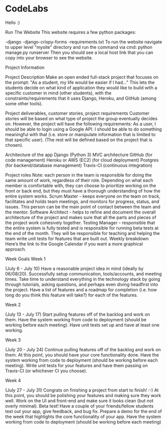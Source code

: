 # CodeLabs
Hello :)

Run The Website
This website requires a few python packages:

-django
-django-crispy-forms
-requirements.txt
To run the website navigate to upper level "mysite" directory and run the command via cmd: python manage.py runserver Then you should see a local host link that you can copy into your browser to see the website.


Project Information

Project Description
Make an open ended full-stack project that focuses on the prompt: "As a student, my life would be easier if I had..." This lets the students decide on what kind of application they would like to build with a specific customer in mind (other students), with the constraints/requirements that it uses Django, Heroku, and GitHub (among some other tools).

Project deliverables, customer stories, project requirements
Customer stories will be based on what type of project the group eventually decides on. However, the project will have the following requirements: 
As a user, I should be able to login using a Google API. I should be able to do something meaningful with that (i.e. store or manipulate information that is limited to that specific user).
(The rest will be defined based on the project that is chosen).

Architecture of the app
Django (Python 3)
MVC architecture
GitHub (for code management)
Heroku or AWS (EC2) (for cloud deployment)
Postgres (for backend/database management)
Travis-CI (continuous integration) 

Project roles
Note: each person in the team is responsible for doing the same amount of work, regardless of their role. Depending on what each member is comfortable with, they can choose to prioritize working on the front or back end, but they must have a thorough understanding of how the entire system works. 
Scrum Master - keeps everyone on the team on track, facilitates and holds team meetings, and monitors for progress, status, and issues. This person can be the main point of contact between the team and the mentor. 
Software Architect - helps to refine and document the overall architecture of the project and makes sure that all the parts and pieces of the project work cohesively together.
Testing Manager - responsible that the entire system is fully tested and is responsible for running beta tests at the end of the month. They will be responsible for teaching and helping the team write unit tests for features that are built out. 
Weekly breakdown
Here’s the link to the Google Calendar if you want a more graphical approach.

Week
Goals
Week 1 

(July 6 - July 10)
Have a reasonable project idea in mind (ideally by 06/08/20). 
Successfully setup communication, tools/accounts, and meeting times.
Take time to understand everything in the technology stack by going through tutorials, asking questions, and perhaps even diving headfirst into the project.
Have a list of features and a roadmap for completion (i.e. how long do you think this feature will take?) for each of the features. 

Week 2 

(July 13 - July 17)
Start pulling features off of the backlog and work on them.
Have the system working from code to deployment (should be working before each meeting).
Have unit tests set up and have at least one working.

Week 3


(July 20 - July 24)
Continue pulling features off of the backlog and work on them. At this point, you should have your core functionality done.
Have the system working from code to deployment (should be working before each meeting).
Write unit tests for your features and have them passing on Travis-CI (or whichever CI you choose).


Week 4


(July 27 - July 31)
Congrats on finishing a project from start to finish! :-)
At this point, you should be polishing your features and making sure they work well. Work on the UI and front-end and make sure it looks clean (but not overly minimal).
Beta test! Have a couple of your friends/fellow students test out your app, give feedback, and bug fix.
Prepare a demo for the end of the week that highlights the core functionality of your app.
Have the system working from code to deployment (should be working before each meeting)
